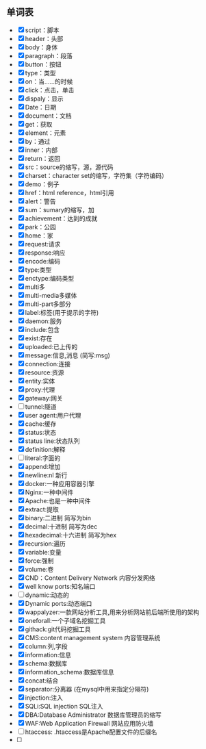 ## 单词表

- [x] script：脚本
- [x] header：头部
- [x] body：身体
- [x] paragraph：段落
- [x] button：按钮
- [x] type：类型
- [x] on：当……的时候
- [x] click：点击，单击
- [x] dispaly：显示
- [x] Date：日期
- [x] document：文档
- [x] get：获取
- [x] element：元素
- [x] by：通过
- [x] inner：内部
- [x] return：返回
- [x] src：source的缩写，源，源代码
- [x] charset：character set的缩写，字符集（字符编码）
- [x] demo：例子
- [x] href：html reference，html引用
- [x] alert：警告
- [x] sum：sumary的缩写，加
- [x] achievement：达到的成就
- [x] park：公园
- [x] home：家
- [x] request:请求
- [x] response:响应
- [x] encode:编码
- [x] type:类型
- [x] enctype:编码类型
- [x] multi多
- [x] multi-media多媒体
- [x] multi-part多部分
- [x] label:标签(用于提示的字符)
- [x] daemon:服务
- [x] include:包含
- [x] exist:存在
- [x] uploaded:已上传的
- [x] message:信息,消息  (简写:msg)
- [x] connection:连接
- [x] resource:资源
- [x] entity:实体
- [x] proxy:代理
- [x] gateway:网关
- [ ] tunnel:隧道
- [x] user agent:用户代理
- [x] cache:缓存
- [x] status:状态
- [x] status line:状态队列
- [x] definition:解释
- [ ] literal:字面的
- [x] append:增加
- [x] newline:nl  新行
- [x] docker:一种应用容器引擎
- [x] Nginx:一种中间件
- [x] Apache:也是一种中间件
- [x] extract:提取
- [x] binary:二进制  简写为bin
- [x] decimal:十进制  简写为dec
- [x] hexadecimal:十六进制  简写为hex
- [x] recursion:遍历
- [x] variable:变量
- [x] force:强制
- [x] volume:卷
- [x] CND：Content Delivery Network 内容分发网络
- [x] well know ports:知名端口
- [ ] dynamic:动态的
- [x] Dynamic ports:动态端口
- [x] wappalyzer:一款网站分析工具,用来分析网站前后端所使用的架构
- [x] oneforall:一个子域名挖掘工具
- [x] githack:git代码挖掘工具
- [x] CMS:content management system 内容管理系统
- [x] column:列,字段
- [x] information:信息
- [x] schema:数据库
- [x] information_schema:数据库信息
- [x] concat:结合
- [x] separator:分离器  (在mysql中用来指定分隔符)
- [x] injection:注入
- [x] SQLi:SQL injection   SQL注入
- [x] DBA:Database Administrator     数据库管理员的缩写
- [x] WAF:Web Application Firewall    网站应用防火墙
- [ ] htaccess:  .htaccess是Apache配置文件的后缀名
- [ ] 


